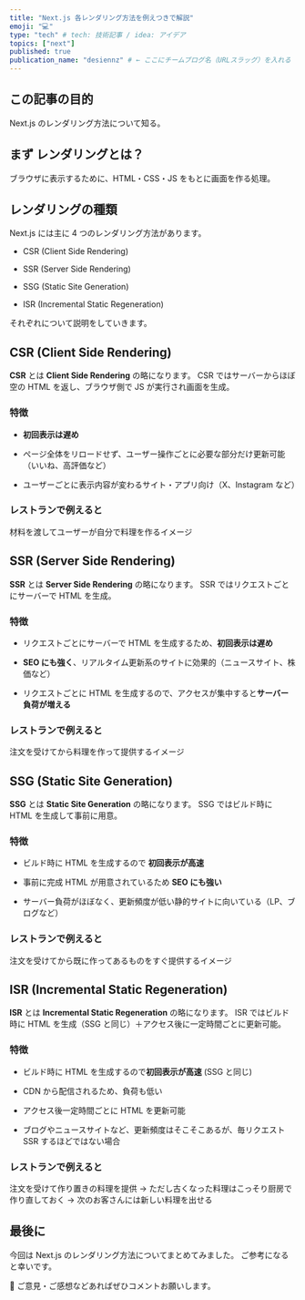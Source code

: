 ```yaml
---
title: "Next.js 各レンダリング方法を例えつきで解説"
emoji: "💻️"
type: "tech" # tech: 技術記事 / idea: アイデア
topics: ["next"]
published: true
publication_name: "desiennz" # ← ここにチームブログ名（URLスラッグ）を入れる
---
```


## この記事の目的

Next.js のレンダリング方法について知る。

## まず レンダリングとは？

ブラウザに表示するために、HTML・CSS・JS をもとに画面を作る処理。

## レンダリングの種類

Next.js には主に 4 つのレンダリング方法があります。

- CSR (Client Side Rendering)

- SSR (Server Side Rendering)

- SSG (Static Site Generation)

- ISR (Incremental Static Regeneration)

それぞれについて説明をしていきます。

## CSR (Client Side Rendering)

**CSR** とは **Client Side Rendering** の略になります。
CSR ではサーバーからほぼ空の HTML を返し、ブラウザ側で JS が実行され画面を生成。

### 特徴

- **初回表示は遅め**

- ぺージ全体をリロードせず、ユーザー操作ごとに必要な部分だけ更新可能（いいね、高評価など）

- ユーザーごとに表示内容が変わるサイト・アプリ向け（X、Instagram など）

### レストランで例えると

材料を渡してユーザーが自分で料理を作るイメージ

## SSR (Server Side Rendering)

**SSR** とは **Server Side Rendering** の略になります。
SSR ではリクエストごとにサーバーで HTML を生成。

### 特徴

- リクエストごとにサーバーで HTML を生成するため、**初回表示は遅め**

- **SEO にも強く**、リアルタイム更新系のサイトに効果的（ニュースサイト、株価など）

- リクエストごとに HTML を生成するので、アクセスが集中すると**サーバー負荷が増える**

### レストランで例えると

注文を受けてから料理を作って提供するイメージ

## SSG (Static Site Generation)

**SSG** とは **Static Site Generation** の略になります。
SSG ではビルド時に HTML を生成して事前に用意。

### 特徴

- ビルド時に HTML を生成するので **初回表示が高速**

- 事前に完成 HTML が用意されているため **SEO にも強い**

- サーバー負荷がほぼなく、更新頻度が低い静的サイトに向いている（LP、ブログなど）

### レストランで例えると

注文を受けてから既に作ってあるものをすぐ提供するイメージ

## ISR (Incremental Static Regeneration)

**ISR** とは **Incremental Static Regeneration** の略になります。
ISR ではビルド時に HTML を生成（SSG と同じ）＋アクセス後に一定時間ごとに更新可能。

### 特徴

- ビルド時に HTML を生成するので**初回表示が高速** (SSG と同じ)

- CDN から配信されるため、負荷も低い

- アクセス後一定時間ごとに HTML を更新可能

- ブログやニュースサイトなど、更新頻度はそこそこあるが、毎リクエスト SSR するほどではない場合

### レストランで例えると

注文を受けて作り置きの料理を提供 → ただし古くなった料理はこっそり厨房で作り直しておく → 次のお客さんには新しい料理を出せる

## 最後に

今回は Next.js のレンダリング方法についてまとめてみました。
ご参考になると幸いです。

📌 ご意見・ご感想などあればぜひコメントお願いします。
